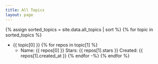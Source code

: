 ```yaml
---
title: All Topics
layout: page
---
```


{% assign sorted_topics = site.data.all_topics | sort %}
{% for topic in sorted_topics %}
- {{ topic[0] }}
{% for repos in topic[1] %}
    * Name: {{ repos[0] }} Stars: {{ repos[1].stars }} Created: {{ repos[1].created_at }}
{% endfor -%}
{% endfor %}
